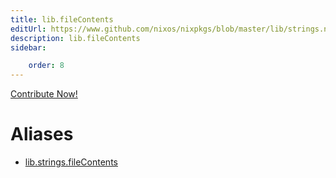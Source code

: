 ```yaml
---
title: lib.fileContents
editUrl: https://www.github.com/nixos/nixpkgs/blob/master/lib/strings.nix#L1477C18
description: lib.fileContents
sidebar:

    order: 8
---
```


<a href="https://www.github.com/nixos/nixpkgs/blob/master/lib/strings.nix#L1477C18">Contribute Now!</a>


# Aliases

- [lib.strings.fileContents](reference/lib/strings/lib-strings-fileContents)



